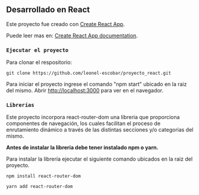 ## Desarrollado en React

Este proyecto fue creado con [Create React App](https://github.com/facebook/create-react-app).

Puede leer mas en: [Create React App documentation](https://facebook.github.io/create-react-app/docs/getting-started).

### `Ejecutar el proyecto`

Para clonar el respositorio:

```git clone https://github.com/leonel-escobar/proyecto_react.git```

Para iniciar el proyecto ingrese el comando "npm start" ubicado en la raiz del mismo.
Abrir [http://localhost:3000](http://localhost:3000) para ver en el navegador.

### `Librerías`

Este proyecto incorpora react-router-dom una libreria que proporciona componentes de navegación, los cuales facilitan el proceso de enrutamiento dinámico a través de las distintas secciones y/o categorias del mismo.

**Antes de instalar la librería debe tener instalado npm o yarn.**

Para instalar la librería ejecutar el siguiente comando ubicados en la raiz del proyecto.

```npm install react-router-dom```

```yarn add react-router-dom```